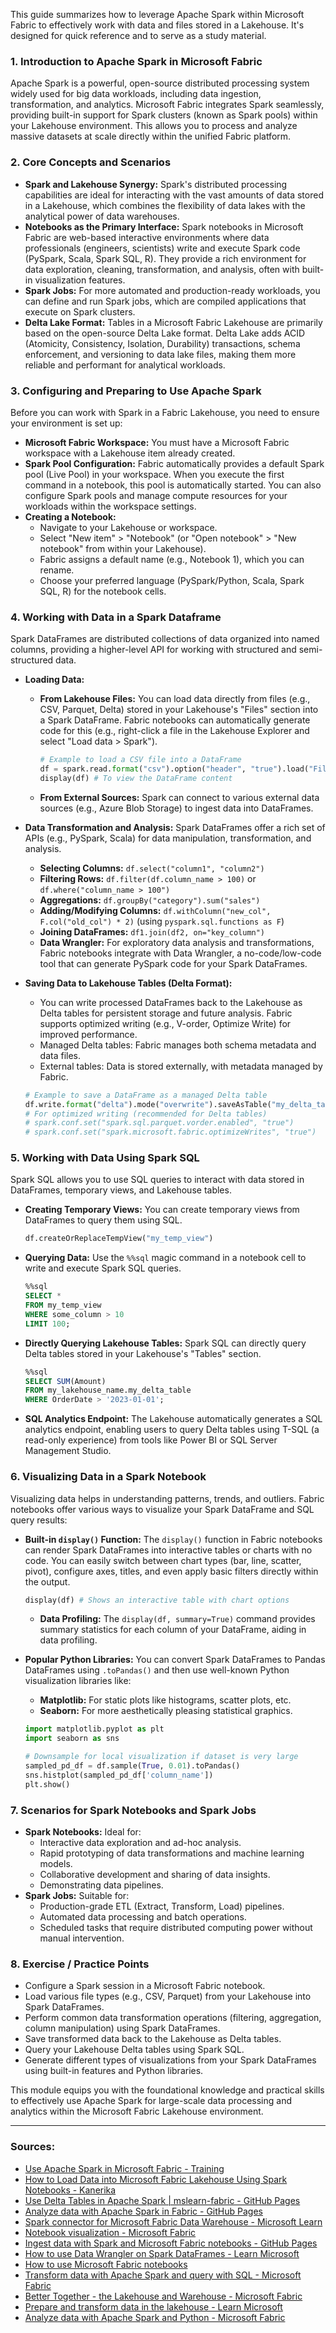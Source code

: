 This guide summarizes how to leverage Apache Spark within Microsoft Fabric to effectively work with data and files stored in a Lakehouse. It's designed for quick reference and to serve as a study material.

### 1. Introduction to Apache Spark in Microsoft Fabric

Apache Spark is a powerful, open-source distributed processing system widely used for big data workloads, including data ingestion, transformation, and analytics. Microsoft Fabric integrates Spark seamlessly, providing built-in support for Spark clusters (known as Spark pools) within your Lakehouse environment. This allows you to process and analyze massive datasets at scale directly within the unified Fabric platform.

### 2. Core Concepts and Scenarios

- **Spark and Lakehouse Synergy:** Spark's distributed processing capabilities are ideal for interacting with the vast amounts of data stored in a Lakehouse, which combines the flexibility of data lakes with the analytical power of data warehouses.
- **Notebooks as the Primary Interface:** Spark notebooks in Microsoft Fabric are web-based interactive environments where data professionals (engineers, scientists) write and execute Spark code (PySpark, Scala, Spark SQL, R). They provide a rich environment for data exploration, cleaning, transformation, and analysis, often with built-in visualization features.
- **Spark Jobs:** For more automated and production-ready workloads, you can define and run Spark jobs, which are compiled applications that execute on Spark clusters.
- **Delta Lake Format:** Tables in a Microsoft Fabric Lakehouse are primarily based on the open-source Delta Lake format. Delta Lake adds ACID (Atomicity, Consistency, Isolation, Durability) transactions, schema enforcement, and versioning to data lake files, making them more reliable and performant for analytical workloads.

### 3. Configuring and Preparing to Use Apache Spark

Before you can work with Spark in a Fabric Lakehouse, you need to ensure your environment is set up:

- **Microsoft Fabric Workspace:** You must have a Microsoft Fabric workspace with a Lakehouse item already created.
- **Spark Pool Configuration:** Fabric automatically provides a default Spark pool (Live Pool) in your workspace. When you execute the first command in a notebook, this pool is automatically started. You can also configure Spark pools and manage compute resources for your workloads within the workspace settings.
- **Creating a Notebook:**
    - Navigate to your Lakehouse or workspace.
    - Select "New item" > "Notebook" (or "Open notebook" > "New notebook" from within your Lakehouse).
    - Fabric assigns a default name (e.g., Notebook 1), which you can rename.
    - Choose your preferred language (PySpark/Python, Scala, Spark SQL, R) for the notebook cells.

### 4. Working with Data in a Spark Dataframe

Spark DataFrames are distributed collections of data organized into named columns, providing a higher-level API for working with structured and semi-structured data.

- **Loading Data:**
    - **From Lakehouse Files:** You can load data directly from files (e.g., CSV, Parquet, Delta) stored in your Lakehouse's "Files" section into a Spark DataFrame. Fabric notebooks can automatically generate code for this (e.g., right-click a file in the Lakehouse Explorer and select "Load data > Spark").
        
        ```python
        # Example to load a CSV file into a DataFrame
        df = spark.read.format("csv").option("header", "true").load("Files/mydata.csv")
        display(df) # To view the DataFrame content
        ```
        
    - **From External Sources:** Spark can connect to various external data sources (e.g., Azure Blob Storage) to ingest data into DataFrames.
	
- **Data Transformation and Analysis:** Spark DataFrames offer a rich set of APIs (e.g., PySpark, Scala) for data manipulation, transformation, and analysis.
    - **Selecting Columns:** `df.select("column1", "column2")`
    - **Filtering Rows:** `df.filter(df.column_name > 100)` or `df.where("column_name > 100")`
    - **Aggregations:** `df.groupBy("category").sum("sales")`
    - **Adding/Modifying Columns:** `df.withColumn("new_col", F.col("old_col") * 2)` (using `pyspark.sql.functions as F`)
    - **Joining DataFrames:** `df1.join(df2, on="key_column")`
    - **Data Wrangler:** For exploratory data analysis and transformations, Fabric notebooks integrate with Data Wrangler, a no-code/low-code tool that can generate PySpark code for your Spark DataFrames.
	
- **Saving Data to Lakehouse Tables (Delta Format):**
    - You can write processed DataFrames back to the Lakehouse as Delta tables for persistent storage and future analysis. Fabric supports optimized writing (e.g., V-order, Optimize Write) for improved performance.
    - Managed Delta tables: Fabric manages both schema metadata and data files.
    - External tables: Data is stored externally, with metadata managed by Fabric.
    
    ```Python
    # Example to save a DataFrame as a managed Delta table
    df.write.format("delta").mode("overwrite").saveAsTable("my_delta_table")
    # For optimized writing (recommended for Delta tables)
    # spark.conf.set("spark.sql.parquet.vorder.enabled", "true")
    # spark.conf.set("spark.microsoft.fabric.optimizeWrites", "true")
    ```
    

### 5. Working with Data Using Spark SQL

Spark SQL allows you to use SQL queries to interact with data stored in DataFrames, temporary views, and Lakehouse tables.

- **Creating Temporary Views:** You can create temporary views from DataFrames to query them using SQL.
    ```Python
    df.createOrReplaceTempView("my_temp_view")
    ```
    
- **Querying Data:** Use the `%%sql` magic command in a notebook cell to write and execute Spark SQL queries.
    ```sql
    %%sql
    SELECT *
    FROM my_temp_view
    WHERE some_column > 10
    LIMIT 100;
    ```
    
- **Directly Querying Lakehouse Tables:** Spark SQL can directly query Delta tables stored in your Lakehouse's "Tables" section.    
    ```SQL
    %%sql
    SELECT SUM(Amount)
    FROM my_lakehouse_name.my_delta_table
    WHERE OrderDate > '2023-01-01';
    ```
    
- **SQL Analytics Endpoint:** The Lakehouse automatically generates a SQL analytics endpoint, enabling users to query Delta tables using T-SQL (a read-only experience) from tools like Power BI or SQL Server Management Studio.

### 6. Visualizing Data in a Spark Notebook

Visualizing data helps in understanding patterns, trends, and outliers. Fabric notebooks offer various ways to visualize your Spark DataFrame and SQL query results:

- **Built-in `display()` Function:** The `display()` function in Fabric notebooks can render Spark DataFrames into interactive tables or charts with no code. You can easily switch between chart types (bar, line, scatter, pivot), configure axes, titles, and even apply basic filters directly within the output.
    
    ```Python
    display(df) # Shows an interactive table with chart options
    ```
    
    - **Data Profiling:** The `display(df, summary=True)` command provides summary statistics for each column of your DataFrame, aiding in data profiling.
	
- **Popular Python Libraries:** You can convert Spark DataFrames to Pandas DataFrames using `.toPandas()` and then use well-known Python visualization libraries like:
    - **Matplotlib:** For static plots like histograms, scatter plots, etc.
    - **Seaborn:** For more aesthetically pleasing statistical graphics.
    ```Python
    import matplotlib.pyplot as plt
    import seaborn as sns
    
    # Downsample for local visualization if dataset is very large
    sampled_pd_df = df.sample(True, 0.01).toPandas()
    sns.histplot(sampled_pd_df['column_name'])
    plt.show()
    ```
    

### 7. Scenarios for Spark Notebooks and Spark Jobs

- **Spark Notebooks:** Ideal for:
    - Interactive data exploration and ad-hoc analysis.
    - Rapid prototyping of data transformations and machine learning models.
    - Collaborative development and sharing of data insights.
    - Demonstrating data pipelines.
- **Spark Jobs:** Suitable for:
    - Production-grade ETL (Extract, Transform, Load) pipelines.
    - Automated data processing and batch operations.
    - Scheduled tasks that require distributed computing power without manual intervention.

### 8. Exercise / Practice Points

- Configure a Spark session in a Microsoft Fabric notebook.
- Load various file types (e.g., CSV, Parquet) from your Lakehouse into Spark DataFrames.
- Perform common data transformation operations (filtering, aggregation, column manipulation) using Spark DataFrames.
- Save transformed data back to the Lakehouse as Delta tables.
- Query your Lakehouse Delta tables using Spark SQL.
- Generate different types of visualizations from your Spark DataFrames using built-in features and Python libraries.

This module equips you with the foundational knowledge and practical skills to effectively use Apache Spark for large-scale data processing and analytics within the Microsoft Fabric Lakehouse environment.

---

### Sources:

- [Use Apache Spark in Microsoft Fabric - Training](https://learn.microsoft.com/en-us/training/modules/use-apache-spark-work-files-lakehouse/)
- [How to Load Data into Microsoft Fabric Lakehouse Using Spark Notebooks - Kanerika](https://kanerika.com/blogs/microsoft-fabric-lakehouse/)
- [Use Delta Tables in Apache Spark | mslearn-fabric - GitHub Pages](https://microsoftlearning.github.io/mslearn-fabric/Instructions/Labs/03-delta-lake.html)
- [Analyze data with Apache Spark in Fabric - GitHub Pages](https://microsoftlearning.github.io/mslearn-fabric/Instructions/Labs/02-analyze-spark.html)
- [Spark connector for Microsoft Fabric Data Warehouse - Microsoft Learn](https://learn.microsoft.com/en-us/fabric/data-engineering/spark-data-warehouse-connector)
- [Notebook visualization - Microsoft Fabric](https://learn.microsoft.com/en-us/fabric/data-engineering/notebook-visualization)
- [Ingest data with Spark and Microsoft Fabric notebooks - GitHub Pages](https://microsoftlearning.github.io/mslearn-fabric/Instructions/Labs/10-ingest-notebooks.html)
- [How to use Data Wrangler on Spark DataFrames - Learn Microsoft](https://learn.microsoft.com/en-us/fabric/data-science/data-wrangler-spark)
- [How to use Microsoft Fabric notebooks](https://learn.microsoft.com/en-us/fabric/data-engineering/how-to-use-notebook)
- [Transform data with Apache Spark and query with SQL - Microsoft Fabric](https://learn.microsoft.com/en-us/fabric/onelake/onelake-onecopy-quickstart)
- [Better Together - the Lakehouse and Warehouse - Microsoft Fabric](https://learn.microsoft.com/en-us/fabric/data-warehouse/get-started-lakehouse-sql-analytics-endpoint)
- [Prepare and transform data in the lakehouse - Learn Microsoft](https://learn.microsoft.com/en-us/fabric/data-engineering/tutorial-lakehouse-data-preparation)
- [Analyze data with Apache Spark and Python - Microsoft Fabric](https://learn.microsoft.com/en-us/fabric/data-science/python-guide/python-visualizations)